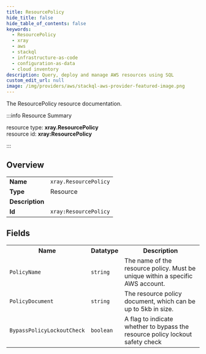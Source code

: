 ```yaml
---
title: ResourcePolicy
hide_title: false
hide_table_of_contents: false
keywords:
  - ResourcePolicy
  - xray
  - aws
  - stackql
  - infrastructure-as-code
  - configuration-as-data
  - cloud inventory
description: Query, deploy and manage AWS resources using SQL
custom_edit_url: null
image: /img/providers/aws/stackql-aws-provider-featured-image.png
---
```

The ResourcePolicy resource documentation.

:::info Resource Summary

<div class="row">
<div class="providerDocColumn">
<span>resource type:&nbsp;<b>xray.ResourcePolicy</b></span><br />
<span>resource id:&nbsp;<b>xray:ResourcePolicy</b></span><br />
</div>
</div>

:::

## Overview
<table><tbody>
<tr><td><b>Name</b></td><td><code>xray.ResourcePolicy</code></td></tr>
<tr><td><b>Type</b></td><td>Resource</td></tr>
<tr><td><b>Description</b></td><td></td></tr>
<tr><td><b>Id</b></td><td><code>xray:ResourcePolicy</code></td></tr>
</tbody></table>

## Fields
<table><tbody>
<tr><th>Name</th><th>Datatype</th><th>Description</th></tr>
<tr><td><code>PolicyName</code></td><td><code>string</code></td><td>The name of the resource policy. Must be unique within a specific AWS account.</td></tr><tr><td><code>PolicyDocument</code></td><td><code>string</code></td><td>The resource policy document, which can be up to 5kb in size.</td></tr><tr><td><code>BypassPolicyLockoutCheck</code></td><td><code>boolean</code></td><td>A flag to indicate whether to bypass the resource policy lockout safety check</td></tr>
</tbody></table>